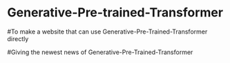 # Generative-Pre-trained-Transformer
#To make a website that can use Generative-Pre-Trained-Transformer directly

#Giving the newest news of Generative-Pre-Trained-Transformer
